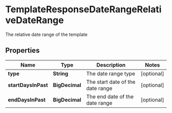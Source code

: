 

# TemplateResponseDateRangeRelativeDateRange

The relative date range of the template

## Properties

| Name | Type | Description | Notes |
|------------ | ------------- | ------------- | -------------|
|**type** | **String** | The date range type |  [optional] |
|**startDaysInPast** | **BigDecimal** | The start date of the date range |  [optional] |
|**endDaysInPast** | **BigDecimal** | The end date of the date range |  [optional] |



